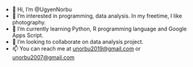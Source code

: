 - 👋 Hi, I’m @UgyenNorbu
- 👀 I’m interested in programming, data analysis. In my freetime, I like photography.
- 🌱 I’m currently learning Python, R programming language and Google Apps Script.
- 💞️ I’m looking to collaborate on data analysis project.  
- 📫 You can reach me at unorbu2019@gmail.com or unorbu2007@gmail.com

<!---
UgyenNorbu/UgyenNorbu is a ✨ special ✨ repository because its `README.md` (this file) appears on your GitHub profile.
You can click the Preview link to take a look at your changes.
--->
